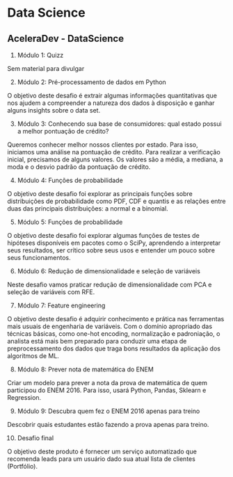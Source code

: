 # Data Science


## AceleraDev - DataScience

1. Módulo 1: Quizz

Sem material para divulgar

2. Módulo 2: Pré-processamento de dados em Python 

O objetivo deste desafio é extrair algumas informações quantitativas que nos ajudem a compreender a natureza dos dados à disposição e ganhar alguns insights sobre o data set.

3. Módulo 3: Conhecendo sua base de consumidores: qual estado possui a melhor pontuação de crédito?

Queremos conhecer melhor nossos clientes por estado. Para isso, iniciamos uma análise na pontuação de crédito. Para realizar a verificação inicial, precisamos de alguns valores. Os valores são a média, a mediana, a moda e o desvio padrão da pontuação de crédito.

4. Módulo 4: Funções de probabilidade

O objetivo deste desafio foi explorar as principais funções sobre distribuições de probabilidade como PDF, CDF e quantis e as relações entre duas das principais distribuições: a normal e a binomial.

5. Módulo 5: Funções de probabilidade

O objetivo deste desafio foi explorar algumas funções de testes de hipóteses disponíveis em pacotes como o SciPy, aprendendo a interpretar seus resultados, ser crítico sobre seus usos e entender um pouco sobre seus funcionamentos.

6. Módulo 6: Redução de dimensionalidade e seleção de variáveis

Neste desafio vamos praticar redução de dimensionalidade com PCA e seleção de variáveis com RFE.

7. Módulo 7: Feature engineering

O objetivo deste desafio é adquirir conhecimento e prática nas ferramentas mais usuais de engenharia de variáveis. Com o domínio apropriado das técnicas básicas, como one-hot encoding, normalização e padroniação, o analista está mais bem preparado para conduzir uma etapa de preprocessamento dos dados que traga bons resultados da aplicação dos algoritmos de ML.

8. Módulo 8: Prever nota de matemática do ENEM

Criar um modelo para prever a nota da prova de matemática de quem participou do ENEM 2016. Para isso, usará Python, Pandas, Sklearn e Regression.

9. Módulo 9: Descubra quem fez o ENEM 2016 apenas para treino

Descobrir quais estudantes estão fazendo a prova apenas para treino.

10. Desafio final

O objetivo deste produto é fornecer um serviço automatizado que recomenda leads para um usuário dado sua atual lista de clientes (Portfólio).
